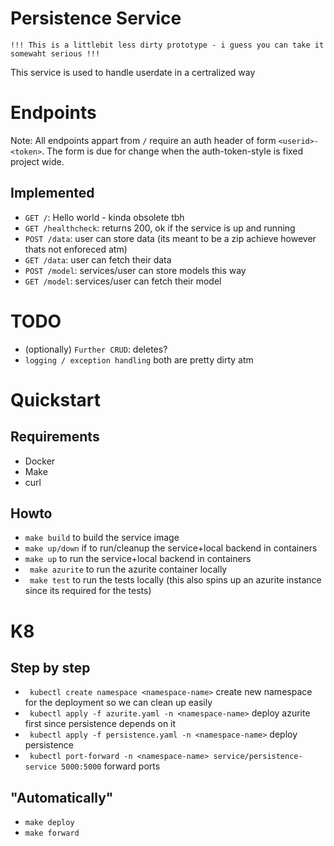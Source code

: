 # Persistence Service
``!!! This is a littlebit less dirty prototype - i guess you can take it somewaht serious !!!``

This service is used to handle userdate in a certralized way



# Endpoints
Note: All endpoints appart from ``/`` require an auth header of form ``<userid>-<token>``.
The form is due for change when the auth-token-style is fixed project wide.
## Implemented
- ``GET /``: Hello world - kinda obsolete tbh
- ``GET /healthcheck``: returns 200, ok if the service is up and running
- ``POST /data``: user can store data (its meant to be a zip    achieve however thats not enforeced atm)
- ``GET /data``: user can fetch their data
- ``POST /model``: services/user can store models this way
- ``GET /model``: services/user can fetch their model

# TODO
- (optionally) ``Further CRUD``: deletes?
- ``logging / exception handling`` both are pretty dirty atm

# Quickstart
## Requirements
- Docker
- Make
- curl

## Howto
- ``make build`` to build the service image
- ``make up/down`` if to run/cleanup the service+local backend in containers
- ``make up`` to run the service+local backend in containers
- `` make azurite`` to run the azurite container locally
- `` make test`` to run the tests locally (this also spins up an azurite instance since its required for the tests)

# K8
## Step by step
- `` kubectl create namespace <namespace-name>`` create new namespace for the deployment so we can clean up easily
- `` kubectl apply -f azurite.yaml -n <namespace-name>`` deploy azurite first since persistence depends on it
- `` kubectl apply -f persistence.yaml -n <namespace-name>`` deploy persistence
- `` kubectl port-forward -n <namespace-name> service/persistence-service 5000:5000`` forward ports

## "Automatically"
- ``make deploy``
- ``make forward``